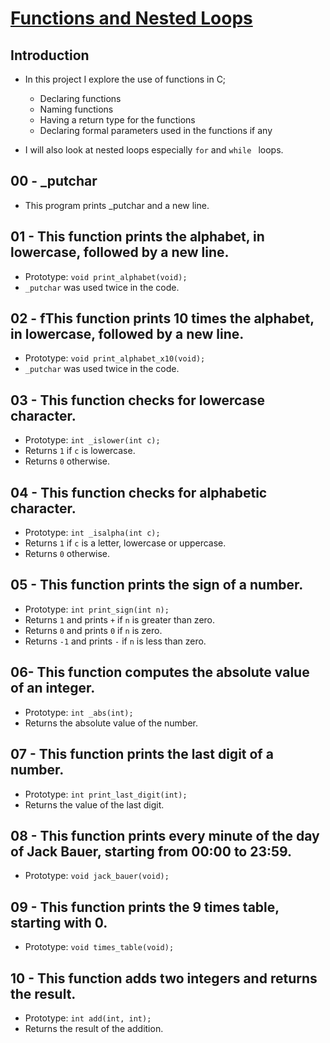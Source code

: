 # <ins>Functions and Nested Loops

## Introduction
- In this project I explore the use of functions in C;
	- Declaring functions
	- Naming functions
	- Having a return type for the functions
	- Declaring formal parameters used in the functions if any

- I will also look at nested loops especially `for` and `while ` loops.

## 00 - _putchar
- This program prints _putchar and a new line.

## 01 - This function prints the alphabet, in lowercase, followed by a new line.
- Prototype: `void print_alphabet(void);`
- `_putchar` was used twice in the code.

## 02 - fThis function prints 10 times the alphabet, in lowercase, followed by a new line.
- Prototype: `void print_alphabet_x10(void);`
- `_putchar` was used twice in the code.

## 03 - This function checks for lowercase character.
- Prototype: `int _islower(int c);`
- Returns `1` if `c` is lowercase.
- Returns `0` otherwise.

## 04 - This function checks for alphabetic character.
- Prototype: `int _isalpha(int c);`
- Returns `1` if `c` is a letter, lowercase or uppercase.
- Returns `0` otherwise.

## 05 - This function prints the sign of a number.
- Prototype: `int print_sign(int n);`
- Returns `1` and prints `+` if `n` is greater than zero.
- Returns `0` and prints `0` if `n` is zero.
- Returns `-1` and prints `-` if `n` is less than zero.

## 06- This function computes the absolute value of an integer.
- Prototype: `int _abs(int);`
- Returns the absolute value of the number.

## 07 - This function prints the last digit of a number.
- Prototype: `int print_last_digit(int);`
- Returns the value of the last digit.

## 08 - This function prints every minute of the day of Jack Bauer, starting from 00:00 to 23:59.
- Prototype: `void jack_bauer(void);`

## 09 - This function prints the 9 times table, starting with 0.
- Prototype: `void times_table(void);`

## 10 - This function adds two integers and returns the result.
- Prototype: `int add(int, int);`
- Returns the result of the addition.


